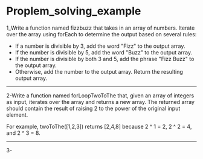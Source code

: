 # Proplem_solving_example

1_Write a function named fizzbuzz that takes in an array of numbers.
Iterate over the array using forEach to determine the output based on several rules:
  - If a number is divisible by 3, add the word "Fizz" to the output array.
  - If the number is divisible by 5, add the word "Buzz" to the output array.
  - If the number is divisible by both 3 and 5, add the phrase "Fizz Buzz" to the output array.
  - Otherwise, add the number to the output array.
Return the resulting output array.
***********************************************************************************
2-Write a function named forLoopTwoToThe that, given an array of integers as input, iterates over the array and returns a new array. The returned array should contain the result of raising 2 to the power of the original input element.

For example, twoToThe([1,2,3]) returns [2,4,8] because 2 ^ 1 = 2, 2 ^ 2 = 4, and 2 ^ 3 = 8.
*********************************************************************************************************
3-
